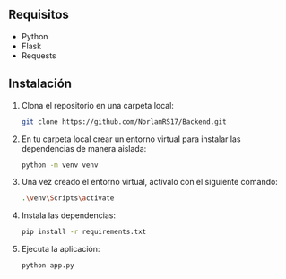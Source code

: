 ## Requisitos
- Python 
- Flask
- Requests

## Instalación

1. Clona el repositorio en una carpeta local:
   ```bash
   git clone https://github.com/NorlamRS17/Backend.git
   ```
2. En tu carpeta local crear un entorno virtual para instalar las dependencias de manera aislada:
   ```bash
   python -m venv venv
   ```
3. Una vez creado el entorno virtual, actívalo con el siguiente comando:
   ```bash
   .\venv\Scripts\activate
   ```
4. Instala las dependencias:
   ```bash
   pip install -r requirements.txt
   ```
5. Ejecuta la aplicación:
   ```bash
   python app.py
   ```

